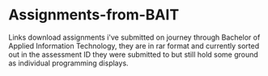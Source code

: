 # Assignments-from-BAIT
Links download assignments i've submitted on journey through Bachelor of Applied Information Technology, they are in rar format and currently sorted out in the assessment ID they were submitted to but still hold some ground as individual programming displays.
